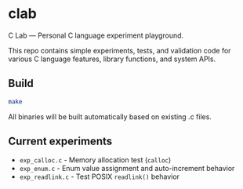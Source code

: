 # clab

C Lab — Personal C language experiment playground.

This repo contains simple experiments, tests, and validation code for various C language features, library functions, and system APIs.

## Build

```bash
make
```

All binaries will be built automatically based on existing .c files.

## Current experiments

- `exp_calloc.c` - Memory allocation test (`calloc`)
- `exp_enum.c` - Enum value assignment and auto-increment behavior
- `exp_readlink.c` - Test POSIX `readlink()` behavior